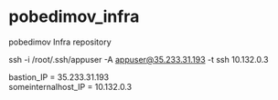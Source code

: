 # pobedimov_infra
pobedimov Infra repository

ssh -i /root/.ssh/appuser -A appuser@35.233.31.193 -t ssh 10.132.0.3

bastion_IP = 35.233.31.193  
someinternalhost_IP = 10.132.0.3
